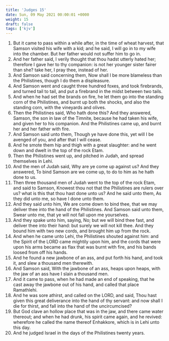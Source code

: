 ```yaml
---
title: 'Judges 15'
date: Sun, 09 May 2021 00:00:01 +0000
weight: 15
draft: false
tags: ['kjv'] 
---
```


1. But it came to pass within a while after, in the time of wheat harvest, that Samson visited his wife with a kid; and he said, I will go in to my wife into the chamber. But her father would not suffer him to go in.
2. And her father said, I verily thought that thou hadst utterly hated her; therefore I gave her to thy companion: is not her younger sister fairer than she? take her, I pray thee, instead of her.
3. And Samson said concerning them, Now shall I be more blameless than the Philistines, though I do them a displeasure.
4. And Samson went and caught three hundred foxes, and took firebrands, and turned tail to tail, and put a firebrand in the midst between two tails.
5. And when he had set the brands on fire, he let them go into the standing corn of the Philistines, and burnt up both the shocks, and also the standing corn, with the vineyards and olives.
6. Then the Philistines said, Who hath done this? And they answered, Samson, the son in law of the Timnite, because he had taken his wife, and given her to his companion. And the Philistines came up, and burnt her and her father with fire.
7. And Samson said unto them, Though ye have done this, yet will I be avenged of you, and after that I will cease.
8. And he smote them hip and thigh with a great slaughter: and he went down and dwelt in the top of the rock Etam.
9. Then the Philistines went up, and pitched in Judah, and spread themselves in Lehi.
10. And the men of Judah said, Why are ye come up against us? And they answered, To bind Samson are we come up, to do to him as he hath done to us.
11. Then three thousand men of Judah went to the top of the rock Etam, and said to Samson, Knowest thou not that the Philistines are rulers over us? what is this that thou hast done unto us? And he said unto them, As they did unto me, so have I done unto them.
12. And they said unto him, We are come down to bind thee, that we may deliver thee into the hand of the Philistines. And Samson said unto them, Swear unto me, that ye will not fall upon me yourselves.
13. And they spake unto him, saying, No; but we will bind thee fast, and deliver thee into their hand: but surely we will not kill thee. And they bound him with two new cords, and brought him up from the rock.
14. And when he came unto Lehi, the Philistines shouted against him: and the Spirit of the LORD came mightily upon him, and the cords that were upon his arms became as flax that was burnt with fire, and his bands loosed from off his hands.
15. And he found a new jawbone of an ass, and put forth his hand, and took it, and slew a thousand men therewith.
16. And Samson said, With the jawbone of an ass, heaps upon heaps, with the jaw of an ass have I slain a thousand men.
17. And it came to pass, when he had made an end of speaking, that he cast away the jawbone out of his hand, and called that place Ramathlehi.
18. And he was sore athirst, and called on the LORD, and said, Thou hast given this great deliverance into the hand of thy servant: and now shall I die for thirst, and fall into the hand of the uncircumcised?
19. But God clave an hollow place that was in the jaw, and there came water thereout; and when he had drunk, his spirit came again, and he revived: wherefore he called the name thereof Enhakkore, which is in Lehi unto this day.
20. And he judged Israel in the days of the Philistines twenty years.
